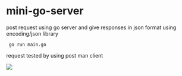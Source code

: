 # mini-go-server
post request using go server and give responses in json format using encoding/json library

 <code> go run main.go </code>

request tested by using post man client

<img src="mini-go-server/Screenshot 2018-11-11 at 6.14.43 PM.png" />

